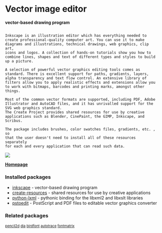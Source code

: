 # Vector image editor

__vector-based drawing program__

```

Inkscape is an illustration editor which has everything needed to
create professional-quality computer art. You can use it to make
diagrams and illustrations, technical drawings, web graphics, clip art,
icons and logos. A collection of hands-on tutorials show you how to
combine lines, shapes and text of different types and styles to build
up a picture.

A selection of powerful vector graphics editing tools comes as
standard. There is excellent support for paths, gradients, layers,
alpha transparency and text flow control. An extensive library of
filters allow you to apply realistic effects and extensions allow you
to work with bitmaps, barcodes and printing marks, amongst other things.

Most of the common vector formats are supported, including PDF, Adobe
Illustrator and AutoCAD files, and it has unrivalled support for the
SVG web graphics standard.
The Create Project provides shared resources for use by creative
applications such as Blender, CinePaint, the GIMP, Inkscape, and Scribus.

The package includes brushes, color swatches files, gradients, etc. , so
that the user doesn't need to install all of these resources separately
for each and every application that can read such data.

```

![](https://screenshots.debian.net/thumbnail/inkscape/)


 **[Homepage](http://www.inkscape.org/)**

### Installed packages

* [inkscape](https://packages.debian.org/jessie/inkscape) - vector-based drawing program
* [create-resources](https://packages.debian.org/jessie/create-resources) - shared resources for use by creative applications
* [python-lxml](https://packages.debian.org/jessie/python-lxml) - pythonic binding for the libxml2 and libxslt libraries
* [pstoedit](https://packages.debian.org/jessie/pstoedit) - PostScript and PDF files to editable vector graphics converter

### Related packages

<sub> [pencil2d](https://packages.debian.org/jessie/pencil2d) [dia](https://packages.debian.org/jessie/dia) [birdfont](https://packages.debian.org/jessie/birdfont) [autotrace](https://packages.debian.org/jessie/autotrace) [fontmatrix](https://packages.debian.org/jessie/fontmatrix)  </sub>
